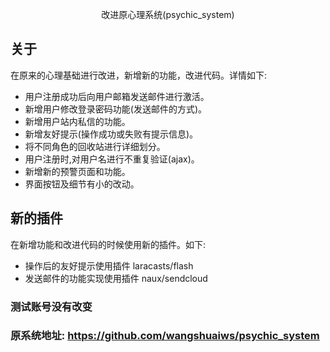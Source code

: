 <p align="center" font-size="20px;"> 改进原心理系统(psychic_system)</p>

## 关于

在原来的心理基础进行改进，新增新的功能，改进代码。详情如下:

- 用户注册成功后向用户邮箱发送邮件进行激活。
- 新增用户修改登录密码功能(发送邮件的方式)。
- 新增用户站内私信的功能。
- 新增友好提示(操作成功或失败有提示信息)。
- 将不同角色的回收站进行详细划分。
- 用户注册时,对用户名进行不重复验证(ajax)。
- 新增新的预警页面和功能。
- 界面按钮及细节有小的改动。


## 新的插件

在新增功能和改进代码的时候使用新的插件。如下:

- 操作后的友好提示使用插件 laracasts/flash  
- 发送邮件的功能实现使用插件 naux/sendcloud 

### 测试账号没有改变

### 原系统地址: https://github.com/wangshuaiws/psychic_system

